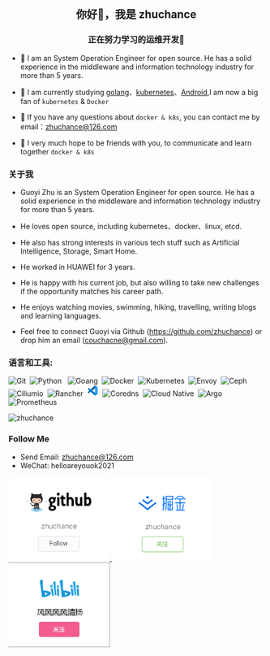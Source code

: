 <h2 align="center">你好👋，我是 zhuchance</h1>
<h3 align="center">正在努力学习的运维开发💪</h3>

- 🤵 I am an System Operation Engineer for open source. He has a solid experience in the middleware and information technology industry for more than 5 years.
- 🌱 I am currently studying [golang](https://golang.org/)、[kubernetes](https://kubernetes.io/)、[Android](https://istio.io/),I am now a big fan of `kubernetes` & `Docker` 

- 💬 If you have any questions about `docker & k8s`, you can contact me by email：<zhuchance@126.com>
- 👬 I very much hope to be friends with you, to communicate and learn together `docker & k8s`

### 关于我

- Guoyi Zhu is an System Operation Engineer for open source. He has a solid experience in the middleware and information technology industry for more than 5 years.

- He loves open source, including kubernetes、docker、linux, etcd.

- He also has strong interests in various tech stuff such as Artificial Intelligence, Storage, Smart Home.

- He worked in HUAWEI for 3 years.

- He is happy with his current job, but also willing to take new challenges if the opportunity matches his career path.

- He enjoys watching movies, swimming, hiking, travelling, writing blogs and learning languages.

- Feel free to connect Guoyi via Github (https://github.com/zhuchance) or drop him an email (couchacne@gmail.com).

### 语言和工具:

<p>
  <img src="https://www.vectorlogo.zone/logos/git-scm/git-scm-icon.svg" alt="Git" width="22" height="22"/>&nbsp;
  <img src="https://www.vectorlogo.zone/logos/python/python-ar21.svg" alt="Python" width="22" height="22"/> &nbsp;
  <img src="https://www.vectorlogo.zone/logos/golang/golang-ar21.svg" alt="Goang" width="22" height="22"/>&nbsp;
  <img src="https://www.vectorlogo.zone/logos/docker/docker-ar21.svg" alt="Docker" width="22" height="22"/>&nbsp;
  <img src="https://www.vectorlogo.zone/logos/kubernetes/kubernetes-ar21.svg" alt="Kubernetes" width="22" height="22"/>&nbsp;
  <img src="https://www.vectorlogo.zone/logos/envoy/envoy-ar21.svg" alt="Envoy" width="22" height="22"/>&nbsp;
  <img src="https://www.vectorlogo.zone/logos/ceph/ceph-ar21.svg" alt="Ceph" width="22" height="22"/>&nbsp;
  <img src="https://www.vectorlogo.zone/logos/ciliumio/ciliumio-ar21.svg" alt="Ciliumio" width="22" height="22"/>&nbsp;
  <img src="https://www.vectorlogo.zone/logos/rancher/rancher-ar21.svg" alt="Rancher" width="22" height="22"/>&nbsp;
  <img src="https://raw.githubusercontent.com/vscode-icons/vscode-icons/master/icons/file_type_vscode.svg" alt="VSCode" width="22" height="22"/>&nbsp;
  <img src="https://www.vectorlogo.zone/logos/corednsio/corednsio-ar21.svg" alt="Coredns" width="22" height="22"/>&nbsp;
  <img src="https://www.vectorlogo.zone/logos/cncfio/cncfio-ar21.svg" alt="Cloud Native" width="22" height="22"/>&nbsp;
  <img src="https://www.vectorlogo.zone/logos/argoprojio/argoprojio-ar21.svg" alt="Argo" width="22" height="22"/>&nbsp;
  <img src="https://www.vectorlogo.zone/logos/prometheusio/prometheusio-ar21.svg" alt="Prometheus" width="22" height="22"/>&nbsp;

</p>

<img src="https://github-readme-stats.vercel.app/api?username=zhuchance&show_icons=true&bg_color=30,e96443,904e95&title_color=fff&text_color=fff" alt="zhuchance" />

### Follow Me

- Send Email: zhuchance@126.com
- WeChat: helloareyouok2021


<p>
  <a href="https://github.com/zhuchacne">
    <img width="200" alt="github" src="https://raw.githubusercontent.com/zhuchance/zhuchance/main/images/follow-image/github.png">
  </a>
  <a href="https://juejin.cn/user/3518898804361997">
    <img width="200" alt="juejin" src="https://raw.githubusercontent.com/zhuchance/zhuchance/main/images/follow-image/juejin.png">
  </a>
  <a href="https://space.bilibili.com/318267155">
    <img width="200" alt="csdn" src="https://raw.githubusercontent.com/zhuchance/zhuchance/main/images/follow-image/bilibili.png">
  </a>
</p>
